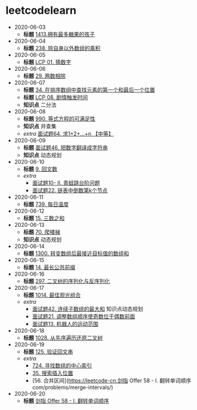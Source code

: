 # leetcodelearn
* 2020-06-03
    * **标题** [1413.拥有最多糖果的孩子](https://leetcode-cn.com/problems/kids-with-the-greatest-number-of-candies/) 
* 2020-06-04
    * **标题** [238. 除自身以外数组的乘积](https://leetcode-cn.com/problems/product-of-array-except-self/)
* 2020-06-05
    * **标题** [LCP 01. 猜数字](https://leetcode-cn.com/problems/guess-numbers/)
* 2020-06-06
    * **标题** [29. 两数相除](https://leetcode-cn.com/problems/divide-two-integers/)
* 2020-06-07
    * **标题** [34. 在排序数组中查找元素的第一个和最后一个位置](https://leetcode-cn.com/problems/find-first-and-last-position-of-element-in-sorted-array/)
    * **标题** [LCP 08. 剧情触发时间](https://leetcode-cn.com/problems/ju-qing-hong-fa-shi-jian/)
    * **知识点** 二分法
* 2020-06-08
    * **标题** [990. 等式方程的可满足性](https://leetcode-cn.com/problems/satisfiability-of-equality-equations/)
    * **知识点** 并查集
    * _extra_ [面试题64. 求1+2+…+n 【中等】](https://leetcode-cn.com/problems/qiu-12n-lcof/)
* 2020-06-09
    * **标题** [面试题46. 把数字翻译成字符串](https://leetcode-cn.com/problems/ba-shu-zi-fan-yi-cheng-zi-fu-chuan-lcof/)
    * **知识点** 动态规划
* 2020-06-10
    * **标题** [9. 回文数](https://leetcode-cn.com/problems/palindrome-number)
    * _extra_   
        * [面试题10- II. 青蛙跳台阶问题](https://leetcode-cn.com/problems/qing-wa-tiao-tai-jie-wen-ti-lcof/)
        * [面试题22. 链表中倒数第k个节点](https://leetcode-cn.com/problems/lian-biao-zhong-dao-shu-di-kge-jie-dian-lcof/)
* 2020-06-11
    * **标题** [739. 每日温度](https://leetcode-cn.com/problems/daily-temperatures/) 
* 2020-06-12
    * **标题** [15. 三数之和](https://leetcode-cn.com/problems/3sum/)
* 2020-06-13
    * **标题** [70. 爬楼梯](https://leetcode-cn.com/problems/climbing-stairs/)
    * **知识点** 动态规划
* 2020-06-14
    * **标题** [1300. 转变数组后最接近目标值的数组和](https://leetcode-cn.com/problems/sum-of-mutated-array-closest-to-target/)
* 2020-06-15
    * **标题** [14. 最长公共前缀](https://leetcode-cn.com/problems/longest-common-prefix/)
* 2020-06-16
    * **标题** [297. 二叉树的序列化与反序列化](https://leetcode-cn.com/problems/serialize-and-deserialize-binary-tree/)
* 2020-06-17
    * **标题** [1014. 最佳观光组合](https://leetcode-cn.com/problems/best-sightseeing-pair/)
    * _extra_
        * [面试题42. 连续子数组的最大和](https://leetcode-cn.com/problems/lian-xu-zi-shu-zu-de-zui-da-he-lcof/) 知识点动态规划
        * [面试题21. 调整数组顺序使奇数位于偶数前面](https://leetcode-cn.com/problems/diao-zheng-shu-zu-shun-xu-shi-qi-shu-wei-yu-ou-shu-qian-mian-lcof/)
        * [面试题13. 机器人的运动范围](https://leetcode-cn.com/problems/ji-qi-ren-de-yun-dong-fan-wei-lcof/)
* 2020-06-18
    * **标题** [1028. 从先序遍历还原二叉树](https://leetcode-cn.com/problems/recover-a-tree-from-preorder-traversal/)
* 2020-06-19
    * **标题** [125. 验证回文串](https://leetcode-cn.com/problems/valid-palindrome/)
    * _extra_  
        * [724. 寻找数组的中心索引](https://leetcode-cn.com/problems/find-pivot-index/)
        * [35. 搜索插入位置](https://leetcode-cn.com/problems/search-insert-position/)
        * [56. 合并区间](https://leetcode-cn.剑指 Offer 58 - I. 翻转单词顺序com/problems/merge-intervals/)
* 2020-06-20
    * **标题** [剑指 Offer 58 - I. 翻转单词顺序](https://leetcode-cn.com/problems/fan-zhuan-dan-ci-shun-xu-lcof)
    